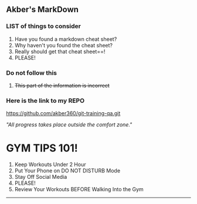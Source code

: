 ## Akber's MarkDown

### LIST of things to consider

1. Have you found a markdown cheat sheet?
2. Why haven't you found the cheat sheet?
3. Really should get that cheat sheet==!
4. PLEASE!


### Do not follow this

1. ~~This part of the information is incorrect~~


### Here is the link to my REPO

https://github.com/akber360/git-training-qa.git

*"All progress takes place outside the comfort zone."*


# GYM TIPS 101!

1. Keep Workouts Under 2 Hour
2. Put Your Phone on DO NOT DISTURB Mode
3. Stay Off Social Media
4. PLEASE!
5. Review Your Workouts BEFORE Walking Into the Gym

---
